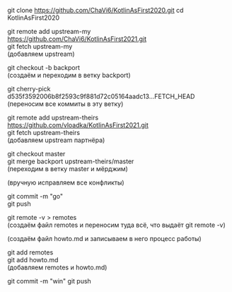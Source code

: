 git clone https://github.com/ChaVi6/KotlinAsFirst2020.git cd KotlinAsFirst2020  
  
git remote add upstream-my https://github.com/ChaVi6/KotlinAsFirst2021.git  
git fetch upstream-my  
(добавляем upstream)  

git checkout -b backport  
(создаём и переходим в ветку backport)  

git cherry-pick d535f3592006b8f2593c9f881d72c05164aadc13...FETCH_HEAD  
(переносим все коммиты в эту ветку)  

git remote add upstream-theirs https://github.com/vloadka/KotlinAsFirst2021.git  
git fetch upstream-theirs  
(добавляем upstream партнёра)  

git checkout master  
git merge backport upstream-theirs/master  
(переходим в ветку master и мёрджим)  

(вручную исправляем все конфликты)  

git commit -m "go"  
git push  

git remote -v > remotes  
(создаём файл remotes и переносим туда всё, что выдаёт git remote -v)  

(создаём файл howto.md и записываем в него процесс работы)  
  
git add remotes  
git add howto.md  
(добавляем remotes и howto.md)  
  
git commit -m "win"
git push
  